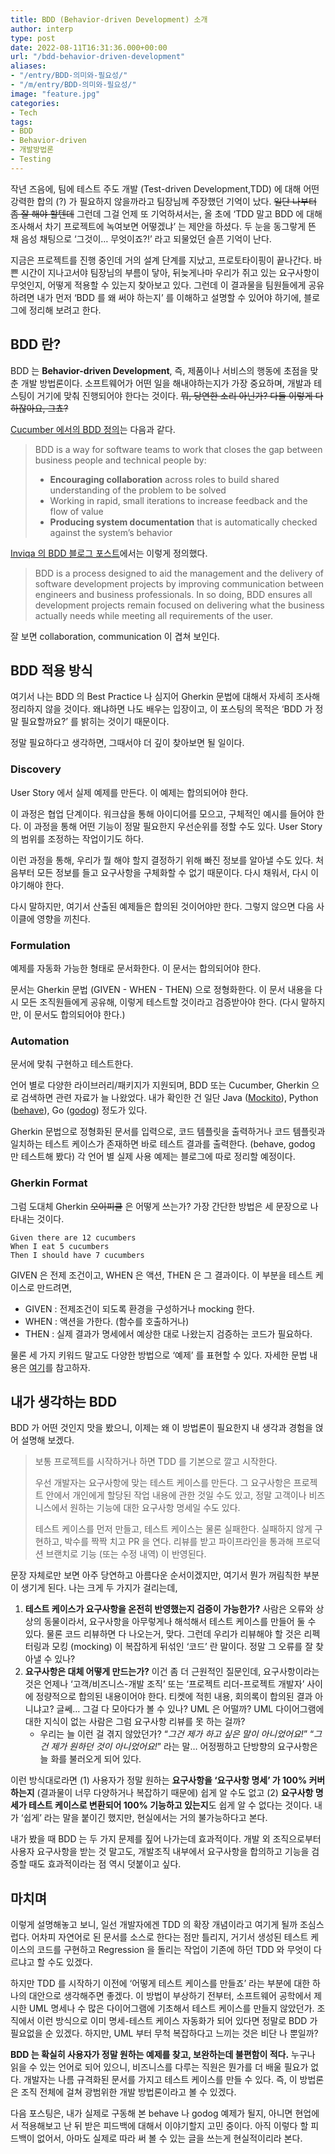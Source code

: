 ```yaml
---
title: BDD (Behavior-driven Development) 소개
author: interp
type: post
date: 2022-08-11T16:31:36.000+00:00
url: "/bdd-behavior-driven-development"
aliases:
- "/entry/BDD-의미와-필요성/"
- "/m/entry/BDD-의미와-필요성/"
image: "feature.jpg"
categories:
- Tech
tags:
- BDD
- Behavior-driven
- 개발방법론
- Testing
---
```

작년 즈음에, 팀에 테스트 주도 개발 (Test-driven Development,TDD) 에 대해 어떤 강력한 합의 (?) 가 필요하지 않을까라고 팀장님께 주장했던 기억이 났다. ~~일단 나부터 좀 잘 해야 할텐데~~ 그런데 그걸 언제 또 기억하셔서는, 올 초에 ‘TDD 말고 BDD 에 대해 조사해서 차기 프로젝트에 녹여보면 어떻겠냐’ 는 제안을 하셨다. 두 눈을 동그랗게 뜬 채 음성 채팅으로 ‘그것이… 무엇이죠?!’ 라고 되물었던 슬픈 기억이 난다.

지금은 프로젝트를 진행 중인데 거의 설계 단계를 지났고, 프로토타이핑이 끝나간다. 바쁜 시간이 지나고서야 팀장님의 부름이 닿아, 뒤늦게나마 우리가 쥐고 있는 요구사항이 무엇인지, 어떻게 적용할 수 있는지 찾아보고 있다. 그런데 이 결과물을 팀원들에게 공유하려면 내가 먼저 ‘BDD 를 왜 써야 하는지’ 를 이해하고 설명할 수 있어야 하기에, 블로그에 정리해 보려고 한다.

## BDD 란?

BDD 는 **Behavior-driven Development**, 즉, 제품이나 서비스의 행동에 초점을 맞춘 개발 방법론이다. 소프트웨어가 어떤 일을 해내야하는지가 가장 중요하며, 개발과 테스팅이 거기에 맞춰 진행되어야 한다는 것이다. ~~뭐, 당연한 소리 아닌가? 다들 이렇게 다 하잖아요, 그쵸?~~

[Cucumber 에서의 BDD 정의](https://cucumber.io/docs/bdd/)는 다음과 같다.

> BDD is a way for software teams to work that closes the gap between business people and technical people by:
> 
> -   **Encouraging collaboration** across roles to build shared understanding of the problem to be solved
> -   Working in rapid, small iterations to increase feedback and the flow of value
> -   **Producing system documentation** that is automatically checked against the system’s behavior

[Inviqa 의 BDD 블로그 포스트](https://inviqa.com/blog/bdd-guide#what-is-it)에서는 이렇게 정의했다.

> BDD is a process designed to aid the management and the delivery of software development projects by improving communication between engineers and business professionals. In so doing, BDD ensures all development projects remain focused on delivering what the business actually needs while meeting all requirements of the user.

잘 보면 collaboration, communication 이 겹쳐 보인다. 

## BDD 적용 방식

여기서 나는 BDD 의 Best Practice 나 심지어 Gherkin 문법에 대해서 자세히 조사해 정리하지 않을 것이다. 왜냐하면 나도 배우는 입장이고, 이 포스팅의 목적은 ‘BDD 가 정말 필요할까요?’ 를 밝히는 것이기 때문이다.

정말 필요하다고 생각하면, 그때서야 더 깊이 찾아보면 될 일이다.

### Discovery

User Story 에서 실제 예제를 만든다. 이 예제는 합의되어야 한다.

이 과정은 협업 단계이다. 워크샵을 통해 아이디어를 모으고, 구체적인 예시를 들어야 한다. 이 과정을 통해 어떤 기능이 정말 필요한지 우선순위를 정할 수도 있다. User Story 의 범위를 조정하는 작업이기도 하다.

이런 과정을 통해, 우리가 뭘 해야 할지 결정하기 위해 빠진 정보를 알아낼 수도 있다. 처음부터 모든 정보를 들고 요구사항을 구체화할 수 없기 때문이다. 다시 채워서, 다시 이야기해야 한다.

다시 말하지만, 여기서 산출된 예제들은 합의된 것이어야만 한다. 그렇지 않으면 다음 사이클에 영향을 끼친다.

### Formulation

예제를 자동화 가능한 형태로 문서화한다. 이 문서는 합의되어야 한다.

문서는 Gherkin 문법 (GIVEN - WHEN - THEN) 으로 정형화한다. 이 문서 내용을 다시 모든 조직원들에게 공유해, 이렇게 테스트할 것이라고 검증받아야 한다. (다시 말하지만, 이 문서도 합의되어야 한다.)

### Automation

문서에 맞춰 구현하고 테스트한다.

언어 별로 다양한 라이브러리/패키지가 지원되며, BDD 또는 Cucumber, Gherkin 으로 검색하면 관련 자료가 늘 나왔었다. 내가 확인한 건 일단 Java ([Mockito](https://site.mockito.org/)), Python ([behave](https://behave.readthedocs.io/en/stable/)), Go ([godog](https://github.com/cucumber/godog)) 정도가 있다.

Gherkin 문법으로 정형화된 문서를 입력으로, 코드 템플릿을 출력하거나 코드 템플릿과 일치하는 테스트 케이스가 존재하면 바로 테스트 결과를 출력한다. (behave, godog 만 테스트해 봤다) 각 언어 별 실제 사용 예제는 블로그에 따로 정리할 예정이다.

### Gherkin Format

그럼 도대체 Gherkin ~~오이피클~~ 은 어떻게 쓰는가? 가장 간단한 방법은 세 문장으로 나타내는 것이다.

```
Given there are 12 cucumbers
When I eat 5 cucumbers
Then I should have 7 cucumbers
```

GIVEN 은 전제 조건이고, WHEN 은 액션, THEN 은 그 결과이다. 이 부분을 테스트 케이스로 만드려면,

-   GIVEN : 전제조건이 되도록 환경을 구성하거나 mocking 한다.
-   WHEN : 액션을 가한다. (함수를 호출하거나)
-   THEN : 실제 결과가 명세에서 예상한 대로 나왔는지 검증하는 코드가 필요하다.

물론 세 가지 키워드 말고도 다양한 방법으로 ‘예제’ 를 표현할 수 있다. 자세한 문법 내용은 [여기](https://cucumber.io/docs/gherkin/reference/)를 참고하자.

## 내가 생각하는 BDD

BDD 가 어떤 것인지 맛을 봤으니, 이제는 왜 이 방법론이 필요한지 내 생각과 경험을 얹어 설명해 보겠다.

> 보통 프로젝트를 시작하거나 하면 TDD 를 기본으로 깔고 시작한다.  
>   
> 우선 개발자는 요구사항에 맞는 테스트 케이스를 만든다. 그 요구사항은 프로젝트 안에서 개인에게 할당된 작업 내용에 관한 것일 수도 있고, 정말 고객이나 비즈니스에서 원하는 기능에 대한 요구사항 명세일 수도 있다.  
>   
> 테스트 케이스를 먼저 만들고, 테스트 케이스는 물론 실패한다. 실패하지 않게 구현하고, 박수를 짝짝 치고 PR 을 연다. 리뷰를 받고 파이프라인을 통과해 프로덕션 브랜치로 기능 (또는 수정 내역) 이 반영된다.

문장 자체로만 보면 아주 당연하고 아름다운 순서이겠지만, 여기서 뭔가 꺼림칙한 부분이 생기게 된다. 나는 크게 두 가지가 걸리는데,

1.  **테스트 케이스가 요구사항을 온전히 반영했는지 검증이 가능한가?** 사람은 오류와 상상의 동물이라서, 요구사항을 아무렇게나 해석해서 테스트 케이스를 만들어 둘 수 있다. 물론 코드 리뷰하면 다 나오는거, 맞다. 그런데 우리가 리뷰해야 할 것은 리펙터링과 모킹 (mocking) 이 복잡하게 뒤섞인 ‘코드’ 란 말이다. 정말 그 오류를 잘 찾아낼 수 있나?
2.  **요구사항은 대체 어떻게 만드는가?** 이건 좀 더 근원적인 질문인데, 요구사항이라는 것은 언제나 ‘고객/비즈니스-개발 조직’ 또는 ‘프로젝트 리더-프로젝트 개발자’ 사이에 정량적으로 합의된 내용이어야 한다. 티켓에 적힌 내용, 회의록이 합의된 결과 아니냐고? 글쎄… 그걸 다 모아다가 볼 수 있나? UML 은 어떨까? UML 다이어그램에 대한 지식이 없는 사람은 그럼 요구사항 리뷰를 못 하는 걸까?
    -   우리는 늘 이런 걸 겪지 않았던가? “_그건 제가 하고 싶은 말이 아니었어요!_” “_그건 제가 원하던 것이 아니었어요!_” 라는 말… 어정쩡하고 단방향의 요구사항은 늘 화를 불러오게 되어 있다.

이런 방식대로라면 (1) 사용자가 정말 원하는 **요구사항을 ‘요구사항 명세’ 가 100% 커버하는지** (결과물이 너무 다양하거나 복잡하기 때문에) 쉽게 알 수도 없고 (2) **요구사항 명세가 테스트 케이스로 변환되어 100% 기능하고 있는지**도 쉽게 알 수 없다는 것이다. 내가 ‘쉽게’ 라는 말을 붙이긴 했지만, 현실에서는 거의 불가능하다고 본다.

내가 봤을 때 BDD 는 두 가지 문제를 짚어 나가는데 효과적이다. 개발 외 조직으로부터 사용자 요구사항을 받는 것 말고도, 개발조직 내부에서 요구사항을 합의하고 기능을 검증할 때도 효과적이라는 점 역시 덧붙이고 싶다.

## 마치며

이렇게 설명해놓고 보니, 일선 개발자에겐 TDD 의 확장 개념이라고 여기게 될까 조심스럽다. 어차피 자연어로 된 문서를 소스로 한다는 점만 틀리지, 거기서 생성된 테스트 케이스의 코드를 구현하고 Regression 을 돌리는 작업이 기존에 하던 TDD 와 무엇이 다르냐고 할 수도 있겠다.

하지만 TDD 를 시작하기 이전에 ‘어떻게 테스트 케이스를 만들죠’ 라는 부분에 대한 하나의 대안으로 생각해주면 좋겠다. 이 방법이 부상하기 전부터, 소프트웨어 공학에서 제시한 UML 명세나 수 많은 다이어그램에 기초해서 테스트 케이스를 만들지 않았던가. 조직에서 이런 방식으로 이미 명세-테스트 케이스 자동화가 되어 있다면 정말로 BDD 가 필요없을 순 있겠다. 하지만, UML 부터 무척 복잡하다고 느끼는 것은 비단 나 뿐일까?

**BDD 는 확실히 사용자가 정말 원하는 예제를 찾고, 보완하는데 불편함이 적다.** 누구나 읽을 수 있는 언어로 되어 있으니, 비즈니스를 다루는 직원은 뭔가를 더 배울 필요가 없다. 개발자는 나름 규격화된 문서를 가지고 테스트 케이스를 만들 수 있다. 즉, 이 방법론은 조직 전체에 걸쳐 광범위한 개발 방법론이라고 볼 수 있겠다.

다음 포스팅은, 내가 실제로 구동해 본 behave 나 godog 예제가 될지, 아니면 현업에서 적용해보고 난 뒤 받은 피드백에 대해서 이야기할지 고민 중이다. 아직 이렇다 할 피드백이 없어서, 아마도 실제로 따라 써 볼 수 있는 글을 쓰는게 현실적이리라 본다.